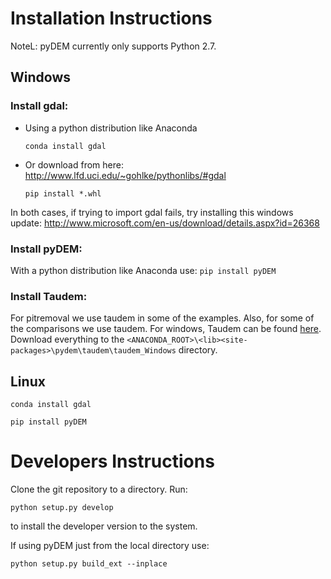 # Installation Instructions
NoteL: pyDEM currently only supports Python 2.7.

## Windows

### Install gdal:

* Using a python distribution like Anaconda
   
   ```conda install gdal```
   
* Or download from here: http://www.lfd.uci.edu/~gohlke/pythonlibs/#gdal
   
   ```pip install *.whl```

In both cases, if trying to import gdal fails, try installing this windows
update: http://www.microsoft.com/en-us/download/details.aspx?id=26368

### Install pyDEM:

With a python distribution like Anaconda use:
```pip install pyDEM```

### Install Taudem:

For pitremoval we use taudem in some of the examples. Also, for some of the 
comparisons we use taudem. For windows, Taudem can be found [here](http://svn.mapwindow.org/svnroot/MapWindow4Dev/Bin/Taudem5Exe/).
Download everything to the ```<ANACONDA_ROOT>\<lib><site-packages>\pydem\taudem\taudem_Windows``` directory.

## Linux

```
conda install gdal

pip install pyDEM
```

# Developers Instructions

Clone the git repository to a directory. Run:
```
python setup.py develop
```

to install the developer version to the system. 

If using pyDEM just from the local directory use:

```
python setup.py build_ext --inplace
```

